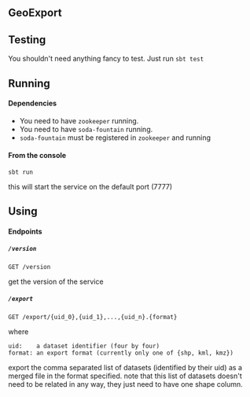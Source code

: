 GeoExport
----

## Testing
You shouldn't need anything fancy to test. Just run `sbt test`

## Running

#### Dependencies
* You need to have `zookeeper` running.
* You need to have `soda-fountain` running.
* `soda-fountain` must be registered in `zookeeper` and running

#### From the console
`sbt run`

this will start the service on the default port (7777)

## Using

#### Endpoints

##### `/version`
```
GET /version
```

get the version of the service


##### `/export`
```
GET /export/{uid_0},{uid_1},...,{uid_n}.{format}
```
where
```
uid:    a dataset identifier (four by four)
format: an export format (currently only one of {shp, kml, kmz})
```

export the comma separated list of datasets (identified by their uid)
as a merged file in the format specified. note that this list of datasets
doesn't need to be related in any way, they just need to have one shape column.